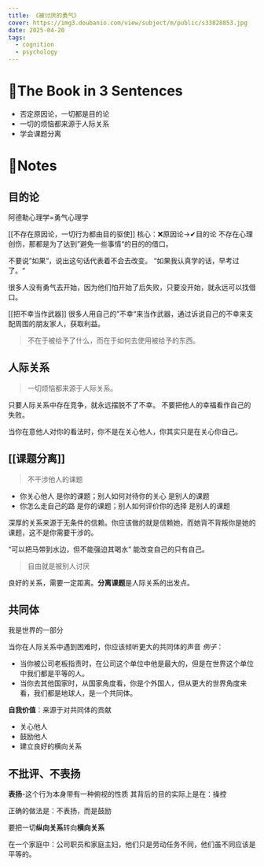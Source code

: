 ```yaml
---
title: 《被讨厌的勇气》
cover: https://img3.doubanio.com/view/subject/m/public/s33828853.jpg
date: 2025-04-20
tags:
  - cognition
  - psychology
---
```

# 🚀The Book in 3 Sentences
- 否定原因论，一切都是目的论
- 一切的烦恼都来源于人际关系
- 学会课题分离

# 📒Notes
## 目的论
阿德勒心理学=勇气心理学

[[不存在原因论，一切行为都由目的驱使]]
核心：❌原因论->✔目的论
不存在心理创伤，那都是为了达到”避免一些事情“的目的的借口。

不要说”如果“，说出这句话代表着不会去改变。
“如果我认真学的话，早考过了。“

很多人没有勇气去开始，因为他们怕开始了后失败，只要没开始，就永远可以找借口。

[[把不幸当作武器]]
很多人用自己的”不幸“来当作武器，通过诉说自己的不幸来支配周围的朋友家人，获取利益。

> 不在于被给予了什么，而在于如何去使用被给予的东西。
## 人际关系
> 一切烦恼都来源于人际关系。

只要人际关系中存在竞争，就永远摆脱不了不幸。
不要把他人的幸福看作自己的失败。

当你在意他人对你的看法时，你不是在关心他人，你其实只是在关心你自己。
## [[课题分离]]
> 不干涉他人的课题

- 你关心他人 是你的课题；别人如何对待你的关心 是别人的课题
- 你怎么走自己的路 是你的课题；别人如何评价你的选择 是别人的课题

深厚的关系来源于无条件的信赖。你应该做的就是信赖她，而她背不背叛你是她的课题，这不是你需要干涉的。

“可以把马带到水边，但不能强迫其喝水”
能改变自己的只有自己。

> 自由就是被别人讨厌

良好的关系，需要一定距离。**分离课题**是人际关系的出发点。
## 共同体
我是世界的一部分

当你在人际关系中遇到困难时，你应该倾听更大的共同体的声音
*例子*：
- 当你被公司老板指责时，在公司这个单位中他是最大的，但是在世界这个单位中我们都是平等的人。
- 当你去其他国家时，从国家角度看，你是个外国人，但从更大的世界角度来看，我们都是地球人，是一个共同体。

**自我价值**：来源于对共同体的贡献
- 关心他人
- 鼓励他人
- 建立良好的横向关系
## 不批评、不表扬
**表扬**-这个行为本身带有一种俯视的性质
其背后的目的实际上是在：操控

正确的做法是：不表扬，而是鼓励

要把一切**纵向关系**转向**横向关系**

在一个家庭中：公司职员和家庭主妇，他们只是劳动任务不同，他们虽不同应该是平等的。